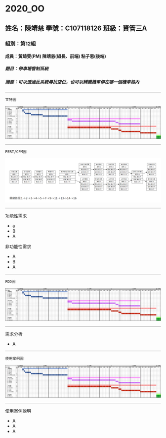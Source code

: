 # 2020_OO

## 姓名：陳靖慈    學號：C107118126    班級：資管三A

### 組別：第12組

#### 成員：黃琦雯(PM)  陳靖慈(組長、前端)  粘子恩(後端)

##### 題目：停車場管制系統

##### 摘要：可以透過此系統尋找空位，也可以辨識機車停在哪一個機車格內

---
`
甘特圖
`

![甘特圖](2.png "甘特圖")

---
`
PERT/CPM圖
`

![PERT/CPM](1.png "PERT/CPM")

---
功能性需求
* a
* B
* A

非功能性需求
* A
* B
* A
---
`
FDD圖
`

![甘特圖](2.png "甘特圖")

---
需求分析
* A
---
`
使用案例圖
`

![甘特圖](2.png "甘特圖")

---
使用案例說明
* A
* A
* A
